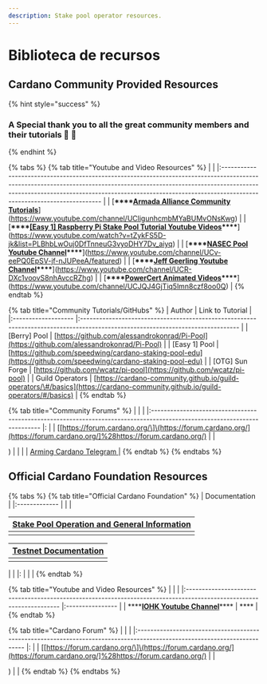 ```yaml
---
description: Stake pool operator resources.
---
```


# Biblioteca de recursos

## Cardano Community Provided Resources

{% hint style="success" %}
### A Special thank you to all the great community members and their tutorials 🙏 🤗
{% endhint %}

{% tabs %}
{% tab title="Youtube and Video Resources" %}
|                                                                                                                                                                                                                                                                                    |
|:---------------------------------------------------------------------------------------------------------------------------------------------------------------------------------------------------------------------------------------------------------------------------------- |
| [**\*\*\*\*[**Armada Alliance Community Tutorials**](https://www.youtube.com/channel/UCligunhcmbMYaBUMvONsKwg)**](https://www.youtube.com/channel/UCligunhcmbMYaBUMvONsKwg)                                                                                                |
| [**\*\*\*\*[**\[Easy 1\] Raspberry Pi Stake Pool Tutorial Youtube Videos**](https://www.youtube.com/watch?v=tZykFS5D-jk&list=PLBhbLwOuj0DfTnneuG3vyoDHY7Dv_aiyq)\*\*\*\***](https://www.youtube.com/watch?v=tZykFS5D-jk&list=PLBhbLwOuj0DfTnneuG3vyoDHY7Dv_aiyq) |
| [**\*\*\*\*[**NASEC Pool Youtube Channel**](https://www.youtube.com/channel/UCv-eePQ0EpSV-jf-nJUPeeA/featured)\*\*\*\***](https://www.youtube.com/channel/UCv-eePQ0EpSV-jf-nJUPeeA/featured)                                                                       |
| [**\*\*\*\*[**Jeff Geerling Youtube Channel**](https://www.youtube.com/channel/UCR-DXc1voovS8nhAvccRZhg)\*\*\*\***](https://www.youtube.com/channel/UCR-DXc1voovS8nhAvccRZhg)                                                                                      |
| [**\*\*\*\*[**PowerCert Animated Videos**](https://www.youtube.com/channel/UCJQJ4GjTiq5lmn8czf8oo0Q)\*\*\*\***](https://www.youtube.com/channel/UCJQJ4GjTiq5lmn8czf8oo0Q)                                                                                          |
{% endtab %}

{% tab title="Community Tutorials/GitHubs" %}
| Author              | Link to Tutorial                                                                                                                |
|:------------------- |:------------------------------------------------------------------------------------------------------------------------------- |
| \[Berry\] Pool    | [https://github.com/alessandrokonrad/Pi-Pool](https://github.com/alessandrokonrad/Pi-Pool)                                      |
| \[Easy 1\] Pool   | [https://github.com/speedwing/cardano-staking-pool-edu](https://github.com/speedwing/cardano-staking-pool-edu)                  |
| \[OTG\] Sun Forge | [https://github.com/wcatz/pi-pool](https://github.com/wcatz/pi-pool)                                                            |
| Guild Operators     | [https://cardano-community.github.io/guild-operators/\#/basics](https://cardano-community.github.io/guild-operators/#/basics) |
{% endtab %}

{% tab title="Community Forums" %}
|                                                                                                                           |  |
|:------------------------------------------------------------------------------------------------------------------------- |: |
| \[[https://forum.cardano.org/\]\(https://forum.cardano.org/](https://forum.cardano.org/]%28https://forum.cardano.org/) |  |

\) \| \| \| \| [Arming Cardano Telegram ](https://github.com/rekuenkdr/master/tree/44e80aa783ef319f1f88f701f497d59f81d033cd/joinchat/FeKTCBu-pn5OUZUz4joF2w/README.md) \|
{% endtab %}
{% endtabs %}

## Official Cardano Foundation Resources

{% tabs %}
{% tab title="Official Cardano Foundation" %}
| Documentation |
|:------------- |
|               |


| [Stake Pool Operation and General Information](https://cardano.org/stake-pool-operation/) |
|:----------------------------------------------------------------------------------------- |
|                                                                                           |


| [Testnet Documentation](https://developers.cardano.org/en/testnets/cardano/overview/) |
|:------------------------------------------------------------------------------------- |
|                                                                                       |


|  |
|: |
|  |
{% endtab %}

{% tab title="Youtube and Video Resources" %}
|                                                                                                                      |                  |
|:-------------------------------------------------------------------------------------------------------------------- |:---------------- |
| \*\*\*\*[**IOHK Youtube Channel**](https://www.youtube.com/channel/UCBJ0p9aCW-W82TwNM-z3V2w)\*\*\*\* | \*\*\*\* |
{% endtab %}

{% tab title="Cardano Forum" %}
|                                                                                                                           |  |
|:------------------------------------------------------------------------------------------------------------------------- |: |
| \[[https://forum.cardano.org/\]\(https://forum.cardano.org/](https://forum.cardano.org/]%28https://forum.cardano.org/) |  |

\) \| \|
{% endtab %}
{% endtabs %}

